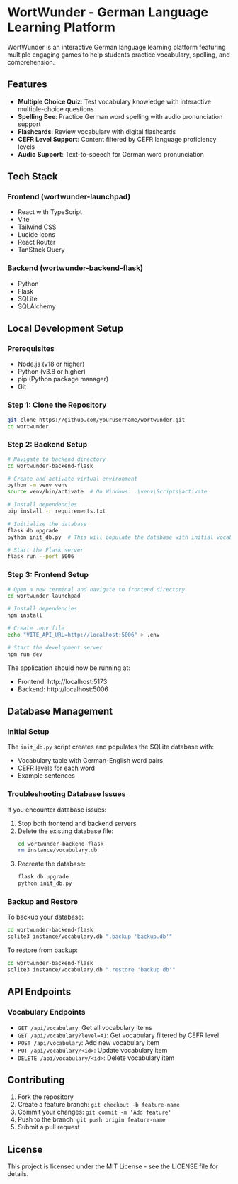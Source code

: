 # WortWunder - German Language Learning Platform

WortWunder is an interactive German language learning platform featuring multiple engaging games to help students practice vocabulary, spelling, and comprehension.

## Features

- **Multiple Choice Quiz**: Test vocabulary knowledge with interactive multiple-choice questions
- **Spelling Bee**: Practice German word spelling with audio pronunciation support
- **Flashcards**: Review vocabulary with digital flashcards
- **CEFR Level Support**: Content filtered by CEFR language proficiency levels
- **Audio Support**: Text-to-speech for German word pronunciation

## Tech Stack

### Frontend (wortwunder-launchpad)
- React with TypeScript
- Vite
- Tailwind CSS
- Lucide Icons
- React Router
- TanStack Query

### Backend (wortwunder-backend-flask)
- Python
- Flask
- SQLite
- SQLAlchemy

## Local Development Setup

### Prerequisites
- Node.js (v18 or higher)
- Python (v3.8 or higher)
- pip (Python package manager)
- Git

### Step 1: Clone the Repository
```bash
git clone https://github.com/yourusername/wortwunder.git
cd wortwunder
```

### Step 2: Backend Setup
```bash
# Navigate to backend directory
cd wortwunder-backend-flask

# Create and activate virtual environment
python -m venv venv
source venv/bin/activate  # On Windows: .\venv\Scripts\activate

# Install dependencies
pip install -r requirements.txt

# Initialize the database
flask db upgrade
python init_db.py  # This will populate the database with initial vocabulary

# Start the Flask server
flask run --port 5006
```

### Step 3: Frontend Setup
```bash
# Open a new terminal and navigate to frontend directory
cd wortwunder-launchpad

# Install dependencies
npm install

# Create .env file
echo "VITE_API_URL=http://localhost:5006" > .env

# Start the development server
npm run dev
```

The application should now be running at:
- Frontend: http://localhost:5173
- Backend: http://localhost:5006

## Database Management

### Initial Setup
The `init_db.py` script creates and populates the SQLite database with:
- Vocabulary table with German-English word pairs
- CEFR levels for each word
- Example sentences

### Troubleshooting Database Issues
If you encounter database issues:

1. Stop both frontend and backend servers
2. Delete the existing database file:
   ```bash
   cd wortwunder-backend-flask
   rm instance/vocabulary.db
   ```
3. Recreate the database:
   ```bash
   flask db upgrade
   python init_db.py
   ```

### Backup and Restore
To backup your database:
```bash
cd wortwunder-backend-flask
sqlite3 instance/vocabulary.db ".backup 'backup.db'"
```

To restore from backup:
```bash
cd wortwunder-backend-flask
sqlite3 instance/vocabulary.db ".restore 'backup.db'"
```

## API Endpoints

### Vocabulary Endpoints
- `GET /api/vocabulary`: Get all vocabulary items
- `GET /api/vocabulary?level=A1`: Get vocabulary filtered by CEFR level
- `POST /api/vocabulary`: Add new vocabulary item
- `PUT /api/vocabulary/<id>`: Update vocabulary item
- `DELETE /api/vocabulary/<id>`: Delete vocabulary item

## Contributing

1. Fork the repository
2. Create a feature branch: `git checkout -b feature-name`
3. Commit your changes: `git commit -m 'Add feature'`
4. Push to the branch: `git push origin feature-name`
5. Submit a pull request

## License

This project is licensed under the MIT License - see the LICENSE file for details.
